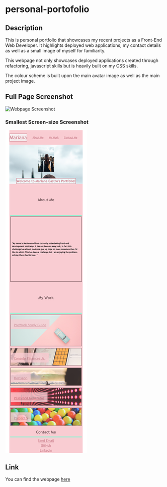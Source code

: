 # personal-portofolio

## Description
This is personal portfolio that showcases my recent projects as a Front-End Web Developer. It highlights deployed web applications, my contact details as well as a small image of myself for familiarity. 

This webpage not only showcases deployed applications created through refactoring, javascript skills but is heavily built on my CSS skills. 

The colour scheme is built upon the main avatar image as well as the main project image. 

## Full Page Screenshot
![Webpage Screenshot](/Assets/Images/Full-screen-screenshot.png)
### Smallest Screen-size Screenshot
![Small Screen Webpage Screenshot](/Assets/Images/smallest-screen-webpage-screenshot.png)

## Link
You can find the webpage [here](https://marianapcs.github.io/personal-portofolio/)
